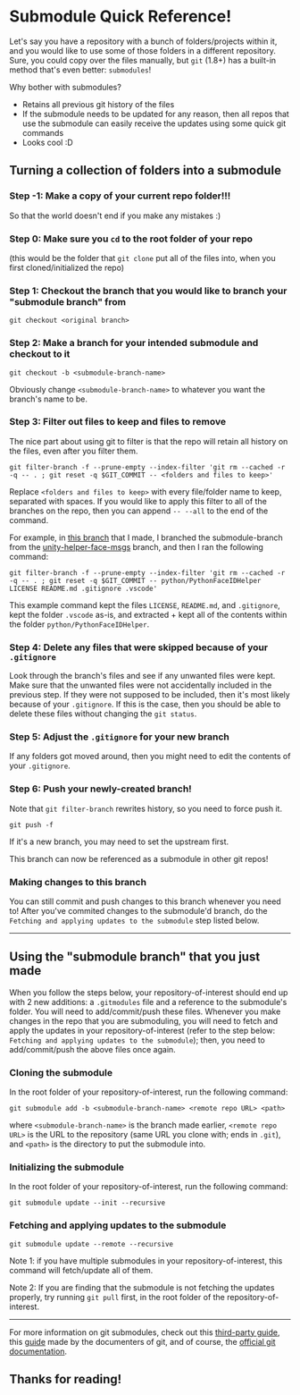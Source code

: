 # Submodule Quick Reference!
Let's say you have a repository with a bunch of folders/projects within it, and you would like to use some of those folders in a different repository. Sure, you could copy over the files manually, but `git` (1.8+) has a built-in method that's even better: `submodules`!

Why bother with submodules?
- Retains all previous git history of the files
- If the submodule needs to be updated for any reason, then all repos that use the submodule can easily receive the updates using some quick git commands
- Looks cool :D

## Turning a collection of folders into a submodule
### Step -1: Make a copy of your current repo folder!!!
So that the world doesn't end if you make any mistakes :)

### Step 0: Make sure you `cd` to the root folder of your repo
(this would be the folder that `git clone` put all of the files into, when you first cloned/initialized the repo)

### Step 1: Checkout the branch that you would like to branch your "submodule branch" from
```shell
git checkout <original branch>
```

### Step 2: Make a branch for your intended submodule and checkout to it
```shell
git checkout -b <submodule-branch-name>
```
Obviously change `<submodule-branch-name>` to whatever you want the branch's name to be.

### Step 3: Filter out files to keep and files to remove
The nice part about using git to filter is that the repo will retain all history on the files, even after you filter them.
```shell
git filter-branch -f --prune-empty --index-filter 'git rm --cached -r -q -- . ; git reset -q $GIT_COMMIT -- <folders and files to keep>'
```

Replace `<folders and files to keep>` with every file/folder name to keep, separated with spaces.
If you would like to apply this filter to all of the branches on the repo, then you can append `-- --all` to the end of the command.

For example, in [this branch](https://github.com/YaseenAlk/face_api_testing/tree/pythonfaceidhelper-submodule) that I made, I branched the submodule-branch from the [unity-helper-face-msgs](https://github.com/YaseenAlk/face_api_testing/tree/unity-helper-face-msgs) branch, and then I ran the following command:
```shell
git filter-branch -f --prune-empty --index-filter 'git rm --cached -r -q -- . ; git reset -q $GIT_COMMIT -- python/PythonFaceIDHelper LICENSE README.md .gitignore .vscode'
```
This example command kept the files `LICENSE`, `README.md`, and `.gitignore`, kept the folder `.vscode` as-is, and extracted + kept all of the contents within the folder `python/PythonFaceIDHelper`.

### Step 4: Delete any files that were skipped because of your `.gitignore`
Look through the branch's files and see if any unwanted files were kept. Make sure that the unwanted files were not accidentally included in the previous step. If they were not supposed to be included, then it's most likely because of your `.gitignore`. If this is the case, then you should be able to delete these files without changing the `git status`.

### Step 5: Adjust the `.gitignore` for your new branch
If any folders got moved around, then you might need to edit the contents of your `.gitignore`.

### Step 6: Push your newly-created branch!
Note that `git filter-branch` rewrites history, so you need to force push it.
```shell
git push -f
```
If it's a new branch, you may need to set the upstream first.

This branch can now be referenced as a submodule in other git repos!

### Making changes to this branch
You can still commit and push changes to this branch whenever you need to! After you've commited changes to the submodule'd branch, do the `Fetching and applying updates to the submodule` step listed below. 

---

## Using the "submodule branch" that you just made
When you follow the steps below, your repository-of-interest should end up with 2 new additions: a `.gitmodules` file and a reference to the submodule's folder. You will need to add/commit/push these files. Whenever you make changes in the repo that you are submoduling, you will need to fetch and apply the updates in your repository-of-interest (refer to the step below: `Fetching and applying updates to the submodule`); then, you need to add/commit/push the above files once again.

### Cloning the submodule
In the root folder of your repository-of-interest, run the following command:
```shell
git submodule add -b <submodule-branch-name> <remote repo URL> <path>
```
where `<submodule-branch-name>` is the branch made earlier, `<remote repo URL>` is the URL to the repository (same URL you clone with; ends in `.git`), and `<path>` is the directory to put the submodule into.

### Initializing the submodule
In the root folder of your repository-of-interest, run the following command:
```shell
git submodule update --init --recursive
```

### Fetching and applying updates to the submodule
```shell
git submodule update --remote --recursive
```
Note 1: if you have multiple submodules in your repository-of-interest, this command will fetch/update all of them.

Note 2: If you are finding that the submodule is not fetching the updates properly, try running `git pull` first, in the root folder of the repository-of-interest.

---
For more information on git submodules, check out this [third-party guide](https://www.activestate.com/blog/2014/05/getting-git-submodule-track-branch), this [guide](https://git-scm.com/book/en/v2/Git-Tools-Submodules) made by the documenters of git, and of course, the [official git documentation](https://git-scm.com/docs/git-submodule).

Thanks for reading!
---
